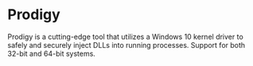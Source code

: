 # Prodigy
Prodigy is a cutting-edge tool that utilizes a Windows 10 kernel driver to safely and securely inject DLLs into running processes. Support for both 32-bit and 64-bit systems.
